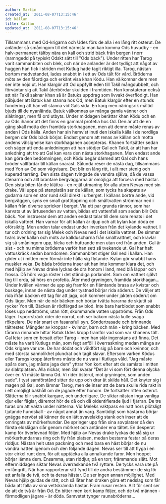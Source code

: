 ```yaml
---
author: Martin
created_at: '2011-08-07T13:15:46'
id: källan
title: Källan
updated_at: '2011-08-07T13:15:46'
---
```

Tillsammans med Od-krigarna och Udes förs de alla i en lång ritt österut. De anländer så småningom till det närmsta man kan komma Ods huvudby - en halv-permanent tältby nära en kall och strid bäck från bergen i norr (namngedd på typiskt Odskt sätt till "Ods bäck"). Under ritten har Tarog varit sammanbiten och blek, och när de anländer är det tydligt att något av huggen han fick i striden mot Kutlug hade tagit riktigt illa. Tarog, nästan bortom medvetandet, lades snabbt in i ett av Ods tält för vård. Bröderna möts av den fåordiga och erkänt visa khan Ködu. Han välkomnar dem men ser inte nöjd ut. Han klargör att Od uppfyllt eden till Takil mångdubbelt, och förväntar sig att Takil återbördar skulden i framtiden. Han konstaterar också att när Takil saknar khan så är Batuks uppdrag som livvakt överflödigt. Han påbjuder att Batuk kan stanna hos Od, men Batuk klargör efter en stunds fundering att han vill stanna vid Gals sida. En karg men näringsrik måltid bjuds till de nyanlända. Batuk välkomnas av många gamla vänner och släktingar, men få ord utbyts. Under middagen berättar khan Ködu och en av Ods ihanor att det finns en gammal profetia hos Od. Den är att de en gång skall motta den framtida storkhaganen, men att denne måste renas av anden i Ods källa. Anden har sin hemvist inuti den iskalla källa i de nordliga bergen där Ods bäck börjar. Endast genom att renas av källan och motta andens välsignelse kan storkhaganen accepteras. Khanen fortsätter sedan och säger att enda anledningen att han stödjer Gal och Takil, är att han har anledning att tro att Gal kan vara den nästa storkhaganen. Men endast ande kan göra den bedömningen, och Ködu begär därmed att Gal och hans bröder vallfärdar till källan snarast. Sålunda reser de nästa dag, tillsammans med Yon av Od som vägvisare. Det blir en lång ritt, i allt mer stenig och kuperad terräng. Den sista dagen tvingade de vandra själva, då de vassa stenarna och allt brantare bergväggarna är omöjliga att forcera med hästar. Den sista biten får de klättra - en rejäl utmaning för alla utom Nevas med sin drake. Väl uppe på stenplatån ser de källan, som tycks ha skapats av gudarna som en stor rund skål direkt i urberget. I källans bortre ände, vid bergväggen, syns en small grottöppning och smältvatten strömmar ned i källan från diverse sprickor i berget. Via ett par grunda rännor, som har karvats ut av årtusenden av vatten, bildas ett vattenfall som sedan blir Ods bäck. Yon instruerar dem att anden endast talar till dem som renats i det iskalla vattnet. Han varnar för att källan är djup och att kylan kan döda en oförsiktig. Men anden talar endast under inverkan från det kylande vattnet. I tur och ordning tar sig Melek och Nevas ned i det iskalla vattnet. De simmar tvärs över källan och möts av kallduscharna från smältvattnet, och kravlar sig så småningom upp, bleka och huttrande men utan ord från anden. Gal är sist - och nu minns bröderna varför han sett så tvekande ut. Gal har haft vattuskräck sedan barndomen. Sammanbitet stiger Gal ned i källan. Han glider ut i mitten men förmår inte hålla sig flytande. Kylan gör snabbt hans muskler veka. De båda bröderna inser att han inte kommer klara det, och med hjälp av Nevas drake lyckas de dra honom i land, med blå läppar och frossa. Då hörs vaga röster i det ständiga porlandet. Som om vattnet självt tog till orda, så hörs en profetia. Åter med gryningen, framtida storkhagan... Under kvällen värmer de upp sig framför en flämtande brasa av kvistar och buskage, innan de nästa dag under tystnad börjar rida söderut. De väljer att rida ifrån bäcken ett tag för att jaga, och kommer under jakten söderut om Ods läger. Men när de når bäcken och börjar tvätta hararna de skjutit så rycker Yon till. Bäcken är rödfärgad av blod. Inte bara harblodet som snabbt löses upp nedströms, utan rött, skummande vatten uppströms. Från Ods läger. I sporrsträck rider de norrut, och ser bakom nästa kulle svaga rökpelare. De når snart en fasansfull syn. Söndertrasade och brinnande tältrester. Mängder av kroppar - kvinnor, barn och män - kring bäcken. Med tårarna rinnande hittar Batuk Udes kropp framför vad som var khanens tält. Gal letar som en besatt efter Tarog - men han står ingenstans att finna. Det måste ha varit Kutlugs män, som fegt anföll i överraskning medan många av Ods krigare var ute. De har dödat och våldfört sig på barn och kvinnor, och med största sannolikhet plundrat och tagit slavar. Eftersom varken Ködus eller Tarogs kropp återfinns måste de nu vara i Kutlugs våld. "Jag måste spåra dem, jag måste jaga dem" yttrar Yon kort efter att de samlats i mitten av slaktplatsen. Alla nickar, men Gal svarar "Det är vi som fört denna olycka över er. Vi måste lämna Od. Vi rider österut, mot gryningen, som anden sade". I tyst samförstånd sitter de upp och drar åt skilda håll. Det knyter sig i magen på Gal, som lämnar Tarog, men de inser att de bara skulle rida rakt in i ett omöjligt bakhåll om de jagade efter honom. De fortsätter ritten österut. Slätterna blir snabbt kargare, och underligare. De siktar nästan inga vanliga djur eller fåglar, däremot hör de då och då oidentifierade ljud i fjärran. De tre turas om att vakta under nätterna. Vid Meleks vaktpass en natt hörs plötsligt tjutande hundskall - av något annat än varg. Samtidigt som hästarna börjar gnägga nervöst så känner de en lätt svavelaktig stank och inser att de omringats av mörkerhundar. De springer upp från sina sovplatser då den första eldslågan slår genom mörkret och antänder ena tältet. En desperat kamp för överlevnad följer. Med hjälp av Nevas drake lyckas de slå sig ur mörkerhundarnas ring och fly från platsen, medan bestarna festar på deras riddjur. Nästan helt utan packning och med bara en häst börjar de nu vandra natten igenom och den följande dagen. Nevas ser till att flyga i en stor cirkel runt dem, för att upptäcka alla annalkande faror. Men hoppet börjar lämna dem. Ensamma, utan riddjur, på en torr, främmande slätt. Mot eftermiddagen siktar Nevas överraskande två ryttare. De tycks vara ute på en långritt. När han rapporterar sitt fynd till de andra bestämmer de sig för att anfalla de två, och ta deras hästar. De ser ingen annan möjlighet. Med Nevas hjälp guidas de rätt, och så låter han draken göra ett nedslag som får båda att falla av sina vettskrämda hästar. Fram rusar resten. Allt för sent ser de att de två är från Od. En bitter men kort kamp följer, och de två männen - förmodligen jägare - är döda. Samvetet tynger raunabröderna...